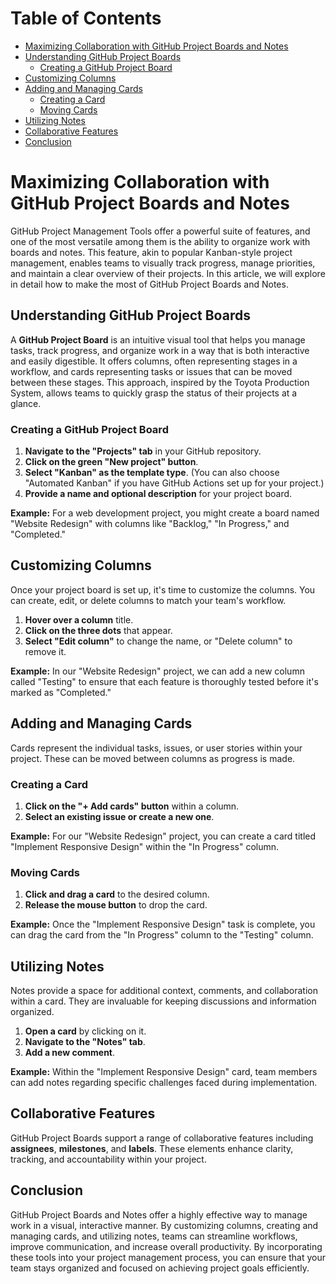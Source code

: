 # Table of Contents
- [Maximizing Collaboration with GitHub Project Boards and Notes](#maximizing-collaboration-with-github-project-boards-and-notes)
- [Understanding GitHub Project Boards](#understanding-github-project-boards)
  - [Creating a GitHub Project Board](#creating-a-github-project-board)
- [Customizing Columns](#customizing-columns)
- [Adding and Managing Cards](#adding-and-managing-cards)
  - [Creating a Card](#creating-a-card)
  - [Moving Cards](#moving-cards)
- [Utilizing Notes](#utilizing-notes)
- [Collaborative Features](#collaborative-features)
- [Conclusion](#conclusion)


# Maximizing Collaboration with GitHub Project Boards and Notes

GitHub Project Management Tools offer a powerful suite of features, and one of the most versatile among them is the ability to organize work with boards and notes. This feature, akin to popular Kanban-style project management, enables teams to visually track progress, manage priorities, and maintain a clear overview of their projects. In this article, we will explore in detail how to make the most of GitHub Project Boards and Notes.

## Understanding GitHub Project Boards

A **GitHub Project Board** is an intuitive visual tool that helps you manage tasks, track progress, and organize work in a way that is both interactive and easily digestible. It offers columns, often representing stages in a workflow, and cards representing tasks or issues that can be moved between these stages. This approach, inspired by the Toyota Production System, allows teams to quickly grasp the status of their projects at a glance.

### Creating a GitHub Project Board

1. **Navigate to the "Projects" tab** in your GitHub repository.
2. **Click on the green "New project" button**.
3. **Select "Kanban" as the template type**. (You can also choose "Automated Kanban" if you have GitHub Actions set up for your project.)
4. **Provide a name and optional description** for your project board.

**Example:**
For a web development project, you might create a board named "Website Redesign" with columns like "Backlog," "In Progress," and "Completed."

## Customizing Columns

Once your project board is set up, it's time to customize the columns. You can create, edit, or delete columns to match your team's workflow.

1. **Hover over a column** title.
2. **Click on the three dots** that appear.
3. **Select "Edit column"** to change the name, or "Delete column" to remove it.

**Example:**
In our "Website Redesign" project, we can add a new column called "Testing" to ensure that each feature is thoroughly tested before it's marked as "Completed."

## Adding and Managing Cards

Cards represent the individual tasks, issues, or user stories within your project. These can be moved between columns as progress is made.

### Creating a Card

1. **Click on the "+ Add cards" button** within a column.
2. **Select an existing issue or create a new one**.

**Example:**
For our "Website Redesign" project, you can create a card titled "Implement Responsive Design" within the "In Progress" column.

### Moving Cards

1. **Click and drag a card** to the desired column.
2. **Release the mouse button** to drop the card.

**Example:**
Once the "Implement Responsive Design" task is complete, you can drag the card from the "In Progress" column to the "Testing" column.

## Utilizing Notes

Notes provide a space for additional context, comments, and collaboration within a card. They are invaluable for keeping discussions and information organized.

1. **Open a card** by clicking on it.
2. **Navigate to the "Notes" tab**.
3. **Add a new comment**.

**Example:**
Within the "Implement Responsive Design" card, team members can add notes regarding specific challenges faced during implementation.

## Collaborative Features

GitHub Project Boards support a range of collaborative features including **assignees**, **milestones**, and **labels**. These elements enhance clarity, tracking, and accountability within your project.

## Conclusion

GitHub Project Boards and Notes offer a highly effective way to manage work in a visual, interactive manner. By customizing columns, creating and managing cards, and utilizing notes, teams can streamline workflows, improve communication, and increase overall productivity. By incorporating these tools into your project management process, you can ensure that your team stays organized and focused on achieving project goals efficiently.
